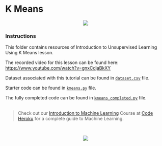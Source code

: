 # K Means

<p align="center">
 <img src="http://www.codeheroku.com/static/images/kmeans.gif">
</p>

### Instructions

This folder contains resources of Introduction to Unsupervised Learning Using K Means lesson.

The recorded video for this lesson can be found here: https://www.youtube.com/watch?v=gnxCdjaBkXY

Dataset associated with this tutorial can be found in [`dataset.csv`](https://github.com/codeheroku/Introduction-to-Machine-Learning/blob/master/K%20Means/dataset.csv) file.

Starter code can be found in [`kmeans.py`](https://github.com/codeheroku/Introduction-to-Machine-Learning/blob/master/K%20Means/kmeans.py) file.

The fully completed code can be found in [`kmeans_completed.py`](https://github.com/codeheroku/Introduction-to-Machine-Learning/blob/master/K%20Means/kmeans_completed.py) file.
<br><br>

> Check out our [Introduction to Machine Learning](http://www.codeheroku.com/course?course_id=1) Course at [Code Heroku](http://www.codeheroku.com/) for a complete guide to Machine Learning.
<br>

<p align="center"><a href="http://www.codeheroku.com/">
 <img src="http://www.codeheroku.com/static/images/logo5.png"></a>
</p>
